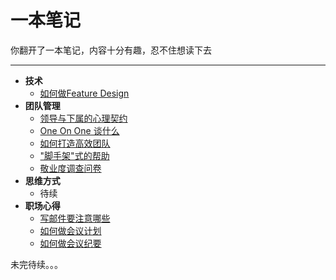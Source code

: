 # 一本笔记

你翻开了一本笔记，内容十分有趣，忍不住想读下去

---

- **技术**
    - [如何做Feature Design](tech/feature-design.md)
- **团队管理**
    - [领导与下属的心理契约](leadership/psychological-contract.md)
    - [One On One 谈什么](leadership/one-on-one.md)
    - [如何打造高效团队](leadership/efficient-team.md)
    - ["脚手架"式的帮助](leadership/scaffold.md)
    - [敬业度调查问卷](leadership/satisfaction-questionnaire.md)
- **思维方式**
    - 待续
- **职场心得**
    - [写邮件要注意哪些](business/email.md)
    - [如何做会议计划](business/meeting-agenda.md)
    - [如何做会议纪要](business/meeting-minutes.md)



未完待续。。。